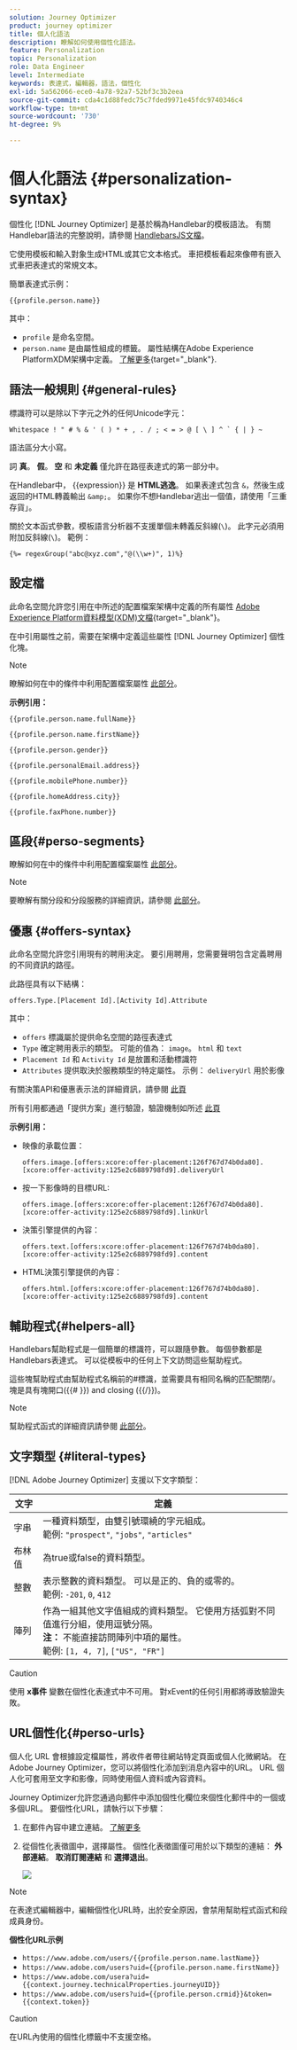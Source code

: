 ```yaml
---
solution: Journey Optimizer
product: journey optimizer
title: 個人化語法
description: 瞭解如何使用個性化語法。
feature: Personalization
topic: Personalization
role: Data Engineer
level: Intermediate
keywords: 表達式，編輯器，語法，個性化
exl-id: 5a562066-ece0-4a78-92a7-52bf3c3b2eea
source-git-commit: cda4c1d88fedc75c7fded9971e45fdc9740346c4
workflow-type: tm+mt
source-wordcount: '730'
ht-degree: 9%

---
```


# 個人化語法 {#personalization-syntax}

個性化 [!DNL Journey Optimizer] 是基於稱為Handlebar的模板語法。
有關Handlebar語法的完整說明，請參閱 [HandlebarsJS文檔](https://handlebarsjs.com/)。

它使用模板和輸入對象生成HTML或其它文本格式。 車把模板看起來像帶有嵌入式車把表達式的常規文本。

簡單表達式示例：

`{{profile.person.name}}`

其中：

* `profile` 是命名空間。
* `person.name` 是由屬性組成的標籤。 屬性結構在Adobe Experience PlatformXDM架構中定義。 [了解更多](https://experienceleague.adobe.com/docs/experience-platform/xdm/home.html?lang=zh-Hant){target="_blank"}.

## 語法一般規則 {#general-rules}

標識符可以是除以下字元之外的任何Unicode字元：

```
Whitespace ! " # % & ' ( ) * + , . / ; < = > @ [ \ ] ^ ` { | } ~
```

語法區分大小寫。

詞 **真**。 **假**。 **空** 和 **未定義** 僅允許在路徑表達式的第一部分中。

在Handlebar中， {{expression}} 是 **HTML逃逸**。 如果表達式包含 `&`，然後生成返回的HTML轉義輸出 `&amp;`。 如果你不想Handlebar逃出一個值，請使用「三重存貨」。

關於文本函式參數，模板語言分析器不支援單個未轉義反斜線(`\`)。 此字元必須用附加反斜線(`\`)。 範例：

`{%= regexGroup("abc@xyz.com","@(\\w+)", 1)%}`

## 設定檔

此命名空間允許您引用在中所述的配置檔案架構中定義的所有屬性 [Adobe Experience Platform資料模型(XDM)文檔](https://experienceleague.adobe.com/docs/experience-platform/xdm/home.html?lang=zh-Hant){target="_blank"}。

在中引用屬性之前，需要在架構中定義這些屬性 [!DNL Journey Optimizer] 個性化塊。

>[!NOTE]
>
>瞭解如何在中的條件中利用配置檔案屬性 [此部分](functions/helpers.md#if-function)。

**示例引用：**

`{{profile.person.name.fullName}}`

`{{profile.person.name.firstName}}`

`{{profile.person.gender}}`

`{{profile.personalEmail.address}}`

`{{profile.mobilePhone.number}}`

`{{profile.homeAddress.city}}`

`{{profile.faxPhone.number}}`

## 區段{#perso-segments}

瞭解如何在中的條件中利用配置檔案屬性 [此部分](functions/helpers.md#if-function)。

>[!NOTE]
>要瞭解有關分段和分段服務的詳細資訊，請參閱 [此部分](../segment/about-segments.md)。

## 優惠 {#offers-syntax}

此命名空間允許您引用現有的聘用決定。
要引用聘用，您需要聲明包含定義聘用的不同資訊的路徑。

此路徑具有以下結構：

`offers.Type.[Placement Id].[Activity Id].Attribute`

其中：

* `offers` 標識屬於提供命名空間的路徑表達式
* `Type`  確定聘用表示的類型。 可能的值為： `image`。 `html` 和 `text`
* `Placement Id` 和 `Activity Id` 是放置和活動標識符
* `Attributes` 提供取決於服務類型的特定屬性。 示例： `deliveryUrl` 用於影像

有關決策API和優惠表示法的詳細資訊，請參閱 [此頁](../offers/api-reference/offer-delivery-api/decisioning-api.md)

所有引用都通過「提供方案」進行驗證，驗證機制如所述 [此頁](personalization-validation.md)

**示例引用：**

* 映像的承載位置：

   `offers.image.[offers:xcore:offer-placement:126f767d74b0da80].[xcore:offer-activity:125e2c6889798fd9].deliveryUrl`

* 按一下影像時的目標URL:

   `offers.image.[offers:xcore:offer-placement:126f767d74b0da80].[xcore:offer-activity:125e2c6889798fd9].linkUrl`

* 決策引擎提供的內容：

   `offers.text.[offers:xcore:offer-placement:126f767d74b0da80].[xcore:offer-activity:125e2c6889798fd9].content`

* HTML決策引擎提供的內容：

   `offers.html.[offers:xcore:offer-placement:126f767d74b0da80].[xcore:offer-activity:125e2c6889798fd9].content`


## 輔助程式{#helpers-all}

Handlebars幫助程式是一個簡單的標識符，可以跟隨參數。
每個參數都是Handlebars表達式。 可以從模板中的任何上下文訪問這些幫助程式。

這些塊幫助程式由幫助程式名稱前的#標識，並需要具有相同名稱的匹配關閉/。
塊是具有塊開口({{# }}) and closing ({{/}})。


>[!NOTE]
>
>幫助程式函式的詳細資訊請參閱 [此部分](functions/helpers.md)。

## 文字類型 {#literal-types}

[!DNL Adobe Journey Optimizer] 支援以下文字類型：

| 文字 | 定義 |
| ------- | ---------- |
| 字串 | 一種資料類型，由雙引號環繞的字元組成。 <br>範例: `"prospect"`, `"jobs"`, `"articles"` |
| 布林值 | 為true或false的資料類型。 |
| 整數 | 表示整數的資料類型。 可以是正的、負的或零的。 <br>範例: `-201`, `0`, `412` |
| 陣列 | 作為一組其他文字值組成的資料類型。 它使用方括弧對不同值進行分組，使用逗號分隔。 <br> **注：** 不能直接訪問陣列中項的屬性。 <br> 範例: `[1, 4, 7]`, `["US", "FR"]` |

>[!CAUTION]
>
>使用 **x事件** 變數在個性化表達式中不可用。 對xEvent的任何引用都將導致驗證失敗。

## URL個性化{#perso-urls}

個人化 URL 會根據設定檔屬性，將收件者帶往網站特定頁面或個人化微網站。 在Adobe Journey Optimizer，您可以將個性化添加到消息內容中的URL。 URL 個人化可套用至文字和影像，同時使用個人資料或內容資料。

Journey Optimizer允許您通過向郵件中添加個性化欄位來個性化郵件中的一個或多個URL。 要個性化URL，請執行以下步驟：

1. 在郵件內容中建立連結。 [了解更多](../email/message-tracking.md#insert-links)
1. 從個性化表徵圖中，選擇屬性。 個性化表徵圖僅可用於以下類型的連結： **外部連結**。 **取消訂閱連結** 和 **選擇退出**。

   ![](assets/perso-url.png)

>[!NOTE]
>
>在表達式編輯器中，編輯個性化URL時，出於安全原因，會禁用幫助程式函式和段成員身份。

**個性化URL示例**

* `https://www.adobe.com/users/{{profile.person.name.lastName}}`
* `https://www.adobe.com/users?uid={{profile.person.name.firstName}}`
* `https://www.adobe.com/usera?uid={{context.journey.technicalProperties.journeyUID}}`
* `https://www.adobe.com/users?uid={{profile.person.crmid}}&token={{context.token}}`

>[!CAUTION]
>
>在URL內使用的個性化標籤中不支援空格。
